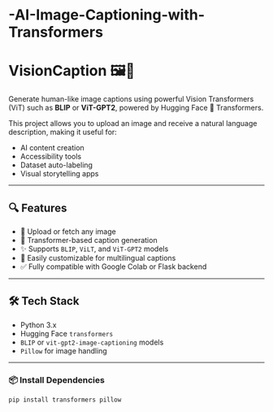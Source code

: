 # -AI-Image-Captioning-with-Transformers

# VisionCaption 🖼️🤖  
Generate human-like image captions using powerful Vision Transformers (ViT) such as **BLIP** or **ViT-GPT2**, powered by Hugging Face 🤗 Transformers.

This project allows you to upload an image and receive a natural language description, making it useful for:
- AI content creation
- Accessibility tools
- Dataset auto-labeling
- Visual storytelling apps

---

## 🔍 Features

- 📸 Upload or fetch any image
- 🧠 Transformer-based caption generation
- ✨ Supports `BLIP`, `ViLT`, and `ViT-GPT2` models
- 💬 Easily customizable for multilingual captions
- ✅ Fully compatible with Google Colab or Flask backend

---

## 🛠️ Tech Stack

- Python 3.x
- Hugging Face `transformers`
- `BLIP` or `vit-gpt2-image-captioning` models
- `Pillow` for image handling

---


### 📦 Install Dependencies
```bash
pip install transformers pillow
